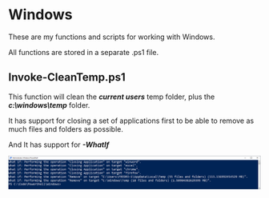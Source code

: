 # Windows

These are my functions and scripts for working with Windows.

All functions are stored in a separate .ps1 file.

Invoke-CleanTemp.ps1
--------------------
This function will clean the ***current users*** temp folder, plus the ***c:\windows\temp*** folder.

It has support for closing a set of applications first to be able to remove as much files and folders as possible.

And It has support for ***-WhatIf***

![alt text](https://github.com/FredrikWall/PowerShell/blob/master/Windows/Pictures/Invoke-CleanTemp.png?raw=true)



